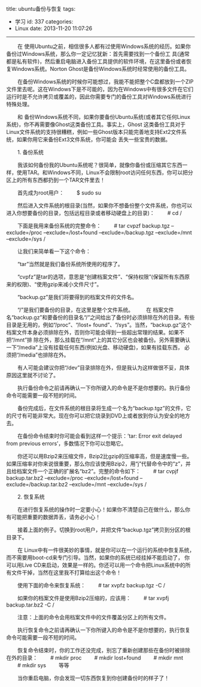 title: ubuntu备份与恢复
tags:
  - 学习
id: 337
categories:
  - Linux
date: 2013-11-20 11:07:26
---

<span style="font-size:14px; margin-left:30px">在 使用Ubuntu之前，相信很多人都有过使用Windows系统的经历。如果你备份过Windows系统，那么你一定记忆犹新：首先需要找到一个备份工 具(通常都是私有软件)，然后重启电脑进入备份工具提供的软件环境，在这里备份或者恢复Windows系统。Norton Ghost是备份Windows系统时经常使用的备份工具。</span>

<span style="font-size:14px; margin-left:30px">在备份Windows系统的时候你可能想过，我能不能把整个C盘都放到一个ZIP文件里去呢。这在Windows下是不可能的，因为在Windows中有很多文件在它们运行时是不允许拷贝或覆盖的，因此你需要专门的备份工具对Windows系统进行特殊处理。</span>

<span style="font-size:14px; margin-left:30px">和 备份Windows系统不同，如果你要备份Ubuntu系统(或者其它任何Linux系统)，你不再需要像Ghost这类备份工具。事实上，Ghost 这类备份工具对于Linux文件系统的支持很糟糕，例如一些Ghost版本只能完善地支持Ext2文件系统，如果你用它来备份Ext3文件系统，你可能会 丢失一些宝贵的数据。</span>

<span style="font-size:14px; margin-left:30px">1\. 备份系统</span>

<span style="font-size:14px; margin-left:30px">我该如何备份我的Ubuntu系统呢？很简单，就像你备份或压缩其它东西一样，使用TAR。和Windows不同，Linux不会限制root访问任何东西，你可以把分区上的所有东西都扔到一个TAR文件里去！</span>

<span style="font-size:14px; margin-left:30px">首先成为root用户：</span>
<span style="font-size:14px; margin-left:30px">$ sudo su</span>

<span style="font-size:14px; margin-left:30px">然后进入文件系统的根目录(当然，如果你不想备份整个文件系统，你也可以进入你想要备份的目录，包括远程目录或者移动硬盘上的目录)：</span>
<span style="font-size:14px; margin-left:30px"># cd /</span>

<span style="font-size:14px; margin-left:30px">下面是我用来备份系统的完整命令：</span>
<span style="font-size:14px; margin-left:30px"># tar cvpzf backup.tgz –exclude=/proc –exclude=/lost+found –exclude=/backup.tgz –exclude=/mnt –exclude=/sys /</span>

<span style="font-size:14px; margin-left:30px">让我们来简单看一下这个命令：</span>

<span style="font-size:14px; margin-left:30px">“tar”当然就是我们备份系统所使用的程序了。</span>

<span style="font-size:14px; margin-left:30px">“cvpfz”是tar的选项，意思是“创建档案文件”、“保持权限”(保留所有东西原来的权限)、“使用gzip来减小文件尺寸”。</span>

<span style="font-size:14px; margin-left:30px">“backup.gz”是我们将要得到的档案文件的文件名。</span>

<span style="font-size:14px; margin-left:30px">“/”是我们要备份的目录，在这里是整个文件系统。</span>
<span style="font-size:14px; margin-left:30px">在 档案文件名“backup.gz”和要备份的目录名“/”之间给出了备份时必须排除在外的目录。有些目录是无用的，例如“/proc”、“/lost+ found”、“/sys”。当然，“backup.gz”这个档案文件本身必须排除在外，否则你可能会得到一些超出常理的结果。如果不把“/mnt”排 除在外，那么挂载在“/mnt”上的其它分区也会被备份。另外需要确认一下“/media”上没有挂载任何东西(例如光盘、移动硬盘)，如果有挂载东西， 必须把“/media”也排除在外。</span>

<span style="font-size:14px; margin-left:30px">有人可能会建议你把“/dev”目录排除在外，但是我认为这样做很不妥，具体原因这里就不讨论了。</span>

<span style="font-size:14px; margin-left:30px">执行备份命令之前请再确认一下你所键入的命令是不是你想要的。执行备份命令可能需要一段不短的时间。</span>

<span style="font-size:14px; margin-left:30px">备份完成后，在文件系统的根目录将生成一个名为“backup.tgz”的文件，它的尺寸有可能非常大。现在你可以把它烧录到DVD上或者放到你认为安全的地方去。</span>

<span style="font-size:14px; margin-left:30px">在备份命令结束时你可能会看到这样一个提示：’tar: Error exit delayed from previous errors’，多数情况下你可以忽略它。</span>

<span style="font-size:14px; margin-left:30px">你还可以用Bzip2来压缩文件，Bzip2比gzip的压缩率高，但是速度慢一些。如果压缩率对你来说很重要，那么你应该使用Bzip2，用“j”代替命令中的“z”，并且给档案文件一个正确的扩展名“bz2”。完整的命令如下：</span>
<span style="font-size:14px; margin-left:30px"># tar cvpjf backup.tar.bz2 –exclude=/proc –exclude=/lost+found –exclude=/backup.tar.bz2 –exclude=/mnt –exclude=/sys /</span>

<span style="font-size:14px; margin-left:30px">2\. 恢复系统</span>

<span style="font-size:14px; margin-left:30px">在进行恢复系统的操作时一定要小心！如果你不清楚自己在做什么，那么你有可能把重要的数据弄丢，请务必小心！</span>

<span style="font-size:14px; margin-left:30px">接着上面的例子。切换到root用户，并把文件“backup.tgz”拷贝到分区的根目录下。</span>

<span style="font-size:14px; margin-left:30px">在 Linux中有一件很美妙的事情，就是你可以在一个运行的系统中恢复系统，而不需要用boot-cd来专门引导。当然，如果你的系统已经挂掉不能启动了， 你可以用Live CD来启动，效果是一样的。你还可以用一个命令把Linux系统中的所有文件干掉，当然在这里我不打算给出这个命令！</span>

<span style="font-size:14px; margin-left:30px">使用下面的命令来恢复系统：</span>
<span style="font-size:14px; margin-left:30px"># tar xvpfz backup.tgz -C /</span>

<span style="font-size:14px; margin-left:30px">如果你的档案文件是使用Bzip2压缩的，应该用：</span>
<span style="font-size:14px; margin-left:30px"># tar xvpfj backup.tar.bz2 -C /</span>

<span style="font-size:14px; margin-left:30px">注意：上面的命令会用档案文件中的文件覆盖分区上的所有文件。</span>

<span style="font-size:14px; margin-left:30px">执行恢复命令之前请再确认一下你所键入的命令是不是你想要的，执行恢复命令可能需要一段不短的时间。</span>

<span style="font-size:14px; margin-left:30px">恢复命令结束时，你的工作还没完成，别忘了重新创建那些在备份时被排除在外的目录：</span>
<span style="font-size:14px; margin-left:30px"># mkdir proc</span>
<span style="font-size:14px; margin-left:30px"># mkdir lost+found</span>
<span style="font-size:14px; margin-left:30px"># mkdir mnt</span>
<span style="font-size:14px; margin-left:30px"># mkdir sys</span>
<span style="font-size:14px; margin-left:30px">等等</span>

<span style="font-size:14px; margin-left:30px">当你重启电脑，你会发现一切东西恢复到你创建备份时的样子了！</span>